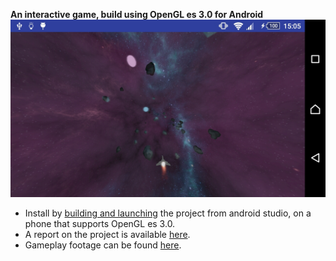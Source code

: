 **An interactive game, build using OpenGL es 3.0 for Android**
![Screenshot](header.jpg)
* Install by [building and launching](https://developer.android.com/studio/run/index.html) the project from android studio, on a phone that supports OpenGL es 3.0.
* A report on the project is available [here](interactive-graphics-application.pdf).
* Gameplay footage can be found [here](gameplay.avi).
